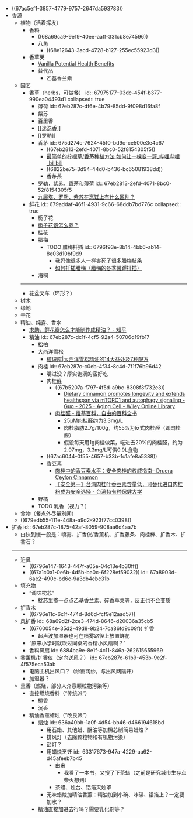 - ((67ac5ef1-3857-4779-9757-2647da593783))
- 香源
	- 植物（活着挥发）
		- 香料
			- ((68a69ca9-9e19-40ee-aaff-331cb8e74596))
			- 八角
				- ((68e12643-3acd-4728-b127-255ec55923d3))
		- 香草荚
			- [Vanilla Potential Health Benefits](https://journals.lww.com/nutritiontodayonline/Fulltext/2020/07000/Vanilla__Potential_Health_Benefits.10.aspx)
			- 替代品
				- 乙基香兰素
	- 园艺
		- 香草（herbs，可做餐）
		  id:: 67975177-03dc-454f-b377-990ea04493d1
		  collapsed:: true
			- 薄荷
			  id:: 67eb287c-df6e-4b79-85dd-9f098d16fa8f
			- 紫苏
			- 百里香
			- [[迷迭香]]
			- [[罗勒]]
			- 香茅
			  id:: 675d274c-7624-45f0-bd9c-ce500e3e4c67
				- ((67eb2813-2efd-4071-8bc0-52f8154305f5))
				- [最简单的柠檬草/香茅种植方法 如何让一棵变一簇_哔哩哔哩_bilibili](https://www.bilibili.com/video/BV18541127eW/)
				- ((6822be75-3d94-44d0-b436-bc65081938dd))
				- 香茅茶
			- [罗勒，紫苏，香茅和薄荷](https://zhuanlan.zhihu.com/p/28539116)
			  id:: 67eb2813-2efd-4071-8bc0-52f8154305f5
			- [九层塔、罗勒、紫苏在烹饪上有什么区别？](https://www.zhihu.com/question/39476734/answer/1295505879)
		- 鲜花
		  id:: 679addaf-46f1-4931-9c66-68ddb7bd776c
		  collapsed:: true
			- 栀子花
			- [栀子花该怎么养？](https://www.zhihu.com/question/20634922)
			- 桂花
			- 腊梅
				- TODO 腊梅扦插
				  id:: 6796f93e-8b14-4bb6-ab14-8e03d10bf9d9
					- 我妈像很多人一样害死了很多腊梅枝条
					- [如何扦插腊梅（腊梅的冬季带踵扦插）](https://www.huaguozhijia.com/yanghua/15117.html)
			- 海桐
		- ---
		- 花盆叉车（环形？）
	- 树木
	- 绿地
	- 干花
	- 精油、纯露、香水
		- [求助，鲜花瓣怎么才能制作成精油？ - 知乎](https://www.zhihu.com/question/287156074)
		- 精油
		  id:: 67eb287c-dc1f-4cf5-92a4-50706d19fb17
			- 松柏
			- 大西洋雪松
				- [植识库|大西洋雪松精油的14大益处及7种配方](https://zhuanlan.zhihu.com/p/76311479)
			- 肉桂
			  id:: 67eb287c-c0eb-4f34-8c4d-7f1f76b96d42
				- 嚼过没？厚实饱满的蛮好吃
				- 肉桂醛
					- ((67b5207a-f797-4f5d-a9bc-8308f3f732e3))
						- [Dietary cinnamon promotes longevity and extends healthspan via mTORC1 and autophagy signaling - Guo - 2025 - Aging Cell - Wiley Online Library](https://onlinelibrary.wiley.com/doi/10.1111/acel.14448)
					- [肉桂醛 - 维基百科，自由的百科全书](https://zh.wikipedia.org/wiki/%E8%82%89%E6%A1%82%E9%86%9B)
						- 25μM肉桂醛约为3.3mg/L
						- 肉桂脂肪2.7g/100g，约55%为反式肉桂醛（即肉桂醛）
						- 假设每天用1g肉桂做菜，吃进去20%的肉桂醛，约为2.97mg，3.3mg/L可供0.9L食物
				- ((67ac6044-0f55-4657-b33b-1c1afe8a5388))
				- 香豆素
					- [肉桂中的香豆素水平：安全肉桂的权威指南– Druera Ceylon Cinnamon](https://druera.com/zh/blogs/%E9%94%A1%E5%85%B0%E8%82%89%E6%A1%82%E4%B8%8E%E5%81%A5%E5%BA%B7/co%E6%9C%A8%E7%B4%A0%E6%B0%B4%E5%B9%B3)
					- [【安全第一】台湾肉桂叶香豆素含量低，可替代进口肉桂粉成为安全选择 - 台湾特有种保健大学](https://lovelytaiwan.org/zh/gout/low-coumarin-in-taiwan-cinnamon-as-safe-selection/)
			- 野橘
			- TODO 乳香（视力？）
	- 食物（餐点外尽量别闻）
	- ((679edb55-111e-448a-a9d2-923f77cc0398))
- 扩香
  id:: 67eb287c-1875-42af-8059-908aa6d4aa7b
	- 由快到慢一般是：喷雾、扩香仪/香薰机、扩香藤条、肉桂棒、扩香木、扩香石？
	- ---
	- 近鼻
		- ((6796e147-1643-447f-a05e-04c13e4b30ff))
		- ((67a1c0a1-0e6b-4d5b-ba0c-6f228ef59032))
		  id:: 67a8903d-6ae2-490c-bd6c-9a3db4ebc31b
	- 填充物
		- “调味枕芯”
			- 枕芯里掺一点点乙基香兰素、碎香草荚等，反正也不会变质
	- 扩香木
		- ((6796e11c-6c1f-474d-8d6d-fcf9e12aad57))
	- 风扩香
	  id:: 68a69d2f-2ce3-474d-8646-d20036a35cb5
		- ((6760054e-35d2-49d8-9b24-7ca86fd9c09f)) 扩香
			- 超声波加湿器也可在喷雾路径上放置鲜花
		- “原来小学时就吹过同桌的香精小风扇啊？”
		- 香料风扇
		  id:: 6884ba9e-8e1f-4c11-846a-262615655969
	- 香薰机/扩香仪（定向送风？）
	  id:: 67eb287c-61b9-453b-9e2f-4f575eca53ab
		- 电脑主机出风口？（纱窗网纱，与出风网隔开）
		- 加湿器？
	- 熏香（燃烧，部分人介意颗粒物污染等）
		- 直接燃烧香料（“传统派”）
			- 檀香
			- 沉香
		- 精油香薰蜡烛（“改良派”）
			- 蜡烛
			  id:: 636a40bb-1a0f-4d54-bb46-d466194618bd
				- 用石蜡、其他蜡、酥油等加棉芯制简易蜡烛？
				- 排风灯（去除颗粒物和有机物污染）
				- 盐灯？
				- 用蜡烛烹饪
				  id:: 63317673-947a-4229-aa62-d45afeeb7b45
					- 由来
						- 我看了一本书，又搜了下茶蜡（之前是研究城市生存点柴火想到）
					- 茶蜡、烛台、铝箔灭烛罩
				- 无味蜡烛加精油香薰：精油加到小碗、味碟、铝箔上？一定要加水？
			- 精油直接加进去行吗？需要乳化剂等？